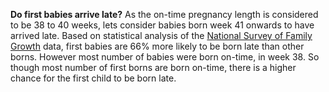 __Do first babies arrive late?__
As the on-time pregnancy length is considered to be 38 to 40 weeks, lets consider babies born week 41 onwards to have arrived late.
Based on statistical analysis of the [National Survey of Family Growth][1] data, first babies are 66% more likely to be born late than other borns. However most number of babies were born on-time, in week 38.
So though most number of first borns are born on-time, there is a higher chance for the first child to be born late.

[1]: http://cdc.gov/nchs/nsfg.htm
